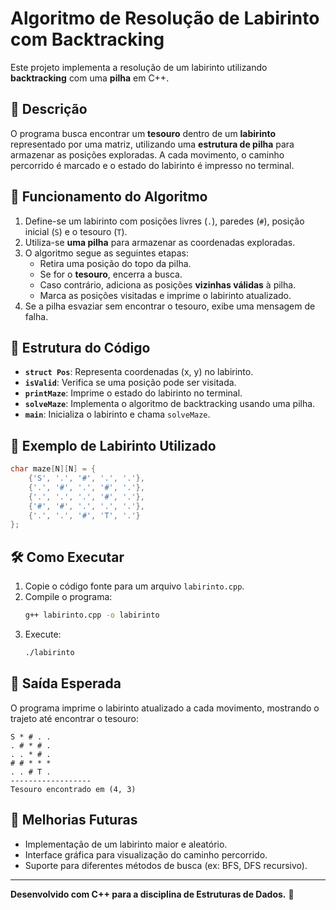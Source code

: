 # Algoritmo de Resolução de Labirinto com Backtracking

Este projeto implementa a resolução de um labirinto utilizando **backtracking** com uma **pilha** em C++.

## 📌 Descrição
O programa busca encontrar um **tesouro** dentro de um **labirinto** representado por uma matriz, utilizando uma **estrutura de pilha** para armazenar as posições exploradas. A cada movimento, o caminho percorrido é marcado e o estado do labirinto é impresso no terminal.

## 🚀 Funcionamento do Algoritmo
1. Define-se um labirinto com posições livres (`.`), paredes (`#`), posição inicial (`S`) e o tesouro (`T`).
2. Utiliza-se **uma pilha** para armazenar as coordenadas exploradas.
3. O algoritmo segue as seguintes etapas:
   - Retira uma posição do topo da pilha.
   - Se for o **tesouro**, encerra a busca.
   - Caso contrário, adiciona as posições **vizinhas válidas** à pilha.
   - Marca as posições visitadas e imprime o labirinto atualizado.
4. Se a pilha esvaziar sem encontrar o tesouro, exibe uma mensagem de falha.

## 📂 Estrutura do Código
- **`struct Pos`**: Representa coordenadas (x, y) no labirinto.
- **`isValid`**: Verifica se uma posição pode ser visitada.
- **`printMaze`**: Imprime o estado do labirinto no terminal.
- **`solveMaze`**: Implementa o algoritmo de backtracking usando uma pilha.
- **`main`**: Inicializa o labirinto e chama `solveMaze`.

## 📌 Exemplo de Labirinto Utilizado
```cpp
char maze[N][N] = {
    {'S', '.', '#', '.', '.'},
    {'.', '#', '.', '#', '.'},
    {'.', '.', '.', '#', '.'},
    {'#', '#', '.', '.', '.'},
    {'.', '.', '#', 'T', '.'}
};
```

## 🛠️ Como Executar
1. Copie o código fonte para um arquivo `labirinto.cpp`.
2. Compile o programa:
   ```sh
   g++ labirinto.cpp -o labirinto
   ```
3. Execute:
   ```sh
   ./labirinto
   ```

## 🎯 Saída Esperada
O programa imprime o labirinto atualizado a cada movimento, mostrando o trajeto até encontrar o tesouro:
```
S * # . .
. # * # .
. . * # .
# # * * *
. . # T .
------------------
Tesouro encontrado em (4, 3)
```

## 📌 Melhorias Futuras
- Implementação de um labirinto maior e aleatório.
- Interface gráfica para visualização do caminho percorrido.
- Suporte para diferentes métodos de busca (ex: BFS, DFS recursivo).

---
**Desenvolvido com C++ para a disciplina de Estruturas de Dados.** 🚀


